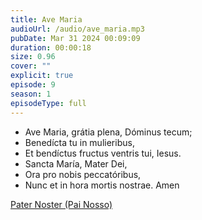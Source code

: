 ```yaml
---
title: Ave Maria
audioUrl: /audio/ave_maria.mp3
pubDate: Mar 31 2024 00:09:09
duration: 00:00:18
size: 0.96
cover: ""
explicit: true
episode: 9
season: 1
episodeType: full
---
```


  - Ave Maria, grátia plena, Dóminus tecum;
  - Benedícta tu in mulieribus,
  - Et bendíctus fructus ventris tui, Iesus.
  - Sancta María, Mater Dei,
  - Ora pro nobis peccatóribus,
  - Nunc et in hora mortis nostrae. Amen

  
<div class="text-center mt-16">
  <a class="btn btn-accent mt-9" href="/episode/post05">Pater Noster (Pai Nosso)</a>
</div>